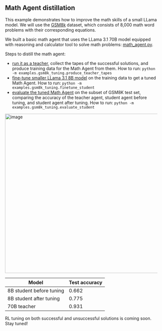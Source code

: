 ## Math Agent distillation
This example demonstrates how to improve the math skills of a small LLama model. We will use the [GSM8k](https://huggingface.co/datasets/openai/gsm8k) dataset, which consists of 8,000 math word problems with their corresponding equations.


We built a basic math agent that uses the LLama 3.1 70B model equipped with reasoning and calculator tool to solve math problems: [math_agent.py](math_agent.py).

Steps to distill the math agent:
- [run it as a teacher](produce_teacher_tapes.py), collect the tapes of the successful solutions, and produce training data for the Math Agent from them. How to run: `python -m examples.gsm8k_tuning.produce_teacher_tapes`
- [fine-tune smaller LLama 3.1 8B model](finetune_student.py) on the training data to get a tuned Math Agent. How to run: `python -m examples.gsm8k_tuning.finetune_student`
- [evaluate the tuned Math Agent](evaluate_student.py) on the subset of GSM8K test set, comparing the accuracy of the teacher agent, student agent before tuning, and student agent after tuning. How to run: `python -m examples.gsm8k_tuning.evaluate_student`

<img width="526" alt="image" src="https://github.com/user-attachments/assets/a7aa2908-2a86-4b85-92d2-8c133e9ac0ff">

| Model | Test accuracy |
| ----- | ------------- |
| 8B student before tuning | 0.662 |
| 8B student after tuning | 0.775 |
| 70B teacher | 0.931 |

RL tuning on both successful and unsuccessful solutions is coming soon. Stay tuned!
